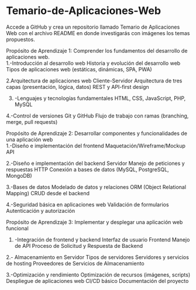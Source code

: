 # Temario-de-Aplicaciones-Web
Accede a GitHub y crea un repositorio llamado Temario de Aplicaciones Web con el archivo README en donde investigarás con imágenes los temas propuestos.  

Propósito de Aprendizaje 1: Comprender los fundamentos del desarrollo de aplicaciones web.  
1.-Introducción al desarrollo web 
Historia y evolución del desarrollo web 
Tipos de aplicaciones web (estáticas, dinámicas, SPA, PWA)  

2.Arquitectura de aplicaciones web 
Cliente-Servidor 
Arquitectura de tres capas (presentación, lógica, datos) 
REST y API-first design  

3. -Lenguajes y tecnologías fundamentales 
HTML, CSS, JavaScript, PHP, MySQL

4.-Control de versiones 
Git y GitHub 
Flujo de trabajo con ramas (branching, merge, pull requests)  

Propósito de Aprendizaje 2: Desarrollar componentes y funcionalidades de una aplicación web  
1.-Diseño e implementación del frontend 
Maquetación/Wireframe/Mockup 
API  

2.-Diseño e implementación del backend 
Servidor 
Manejo de peticiones y respuestas HTTP 
Conexión a bases de datos (MySQL, PostgreSQL, MongoDB)  

3.-Bases de datos 
 Modelado de datos y relaciones 
ORM (Object Relational Mapping) 
CRUD desde el backend  

4.-Seguridad básica en aplicaciones web 
Validación de formularios 
Autenticación y autorización   

Propósito de Aprendizaje 3: Implementar y desplegar una aplicación web funcional 
1. -Integración de frontend y backend 
Interfaz de usuario Frontend 
Manejo de API 
Proceso de Solicitud y Respuesta de Backend  

2.- Almacenamiento en Servidor 
Tipos de servidores 
Servidores y servicios de hosting 
Proveedores de Servicios de Almacenamiento  

3.-Optimización y rendimiento 
Optimización de recursos (imágenes, scripts) 
Despliegue de aplicaciones web 
CI/CD básico 
Documentación del proyecto 
